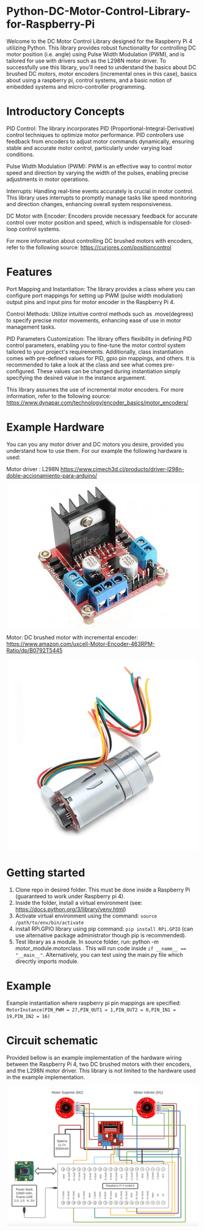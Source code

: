# Python-DC-Motor-Control-Library-for-Raspberry-Pi

Welcome to the DC Motor Control Library designed for the Raspberry Pi 4 utilizing Python. This library provides robust functionality for controlling DC motor position (i.e. angle) using Pulse Width Modulation (PWM), and is tailored for use with drivers such as the L298N motor driver. To successfully use this library, you'll need to understand the basics about DC brushed DC motors, motor encoders (incremental ones in this case), basics about using a raspberry pi, control systems, and a basic notion of embedded systems and micro-controller programming.

# Introductory Concepts

PID Control: The library incorporates PID (Proportional-Integral-Derivative) control techniques to optimize motor performance. PID controllers use feedback from encoders to adjust motor commands dynamically, ensuring stable and accurate motor control, particularly under varying load conditions.

Pulse Width Modulation (PWM): PWM is an effective way to control motor speed and direction by varying the width of the pulses, enabling precise adjustments in motor operations.

Interrupts: Handling real-time events accurately is crucial in motor control. This library uses interrupts to promptly manage tasks like speed monitoring and direction changes, enhancing overall system responsiveness.

DC Motor with Encoder: Encoders provide necessary feedback for accurate control over motor position and speed, which is indispensable for closed-loop control systems.

For more information about controlling DC brushed motors with encoders, refer to the following source: https://curiores.com/positioncontrol


# Features

Port Mapping and Instantiation: The library provides a class where you can configure port mappings for setting up PWM (pulse width modulation) output pins and input pins for motor encoder in the Raspberry Pi 4.

Control Methods: Utilize intuitive control methods such as .move(degrees) to specify precise motor movements, enhancing ease of use in motor management tasks.

PID Parameters Customization: The library offers flexibility in defining PID control parameters, enabling you to fine-tune the motor control system tailored to your project's requirements. Additionally, class instantiation comes with pre-defined values for PID, gpio pin mappings, and others. It is recommended to take a look at the class and see what comes pre-configured. These values can be changed during instantiation simply specifying the desired value in the instance arguement.

This library assumes the use of incremental motor encoders. For more information, refer to the following source: https://www.dynapar.com/technology/encoder_basics/motor_encoders/

# Example Hardware
You can you any motor driver and DC motors you desire, provided you understand how to use them. For our example the following hardware is used:

Motor driver : L298N https://www.cimech3d.cl/producto/driver-l298n-doble-accionamiento-para-arduino/

<div align="center">
  <img src="images/H-bridge-driver.jpg" alt="Alt Text"  width="500" height="auto">
</div>

Motor: DC brushed motor with incremental encoder:  https://www.amazon.com/uxcell-Motor-Encoder-463RPM-Ratio/dp/B0792T5445

<div align="center">
  <img src="images/dc_motor.png" alt="Alt Text"  width="500" height="auto">
</div>

# Getting started

1. Clone repo in desired folder. This must be done inside a Raspberry Pi (guaranteed to work under Raspberry pi 4).
2. Inside the folder, install a virtual environment (see: https://docs.python.org/3/library/venv.html)
3. Activate virtual environment using the command: `source /path/to/env/bin/activate`
4. install RPi.GPIO library using pip command: `pip install RPi.GPIO` (can use alternative package administrator though pip is recommended).
5. Test library as a module. In source folder, run: python -m motor_module.motorclass . This will run code inside `if __name__ == "__main__"`. Alternatively, you can test using the main.py file which direcrtly imports module.

# Example

Example instantiation where raspberry pi pin mappings are specified:
`MotorInstance(PIN_PWM = 27,PIN_OUT1 = 1,PIN_OUT2 = 0,PIN_IN1 = 19,PIN_IN2 = 16)`

# Circuit schematic
Provided bellow is an example implementation of the hardware wiring between the Raspberry Pi 4, two DC brushed motors with their encoders, and the L298N motor driver. This library is not limited to the hardware used in the example implementation.

<div align="center">
  <img src="images/circuit_schematic.png" alt="Alt Text"  width="500" height="auto">
</div>
